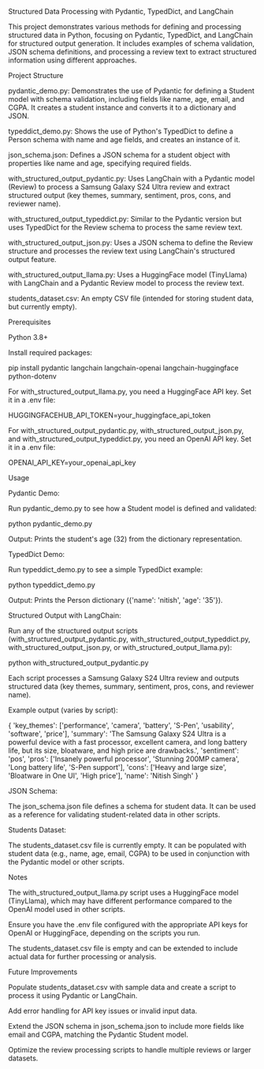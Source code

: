 Structured Data Processing with Pydantic, TypedDict, and LangChain

This project demonstrates various methods for defining and processing structured data in Python, focusing on Pydantic, TypedDict, and LangChain for structured output generation. It includes examples of schema validation, JSON schema definitions, and processing a review text to extract structured information using different approaches.

Project Structure





pydantic_demo.py: Demonstrates the use of Pydantic for defining a Student model with schema validation, including fields like name, age, email, and CGPA. It creates a student instance and converts it to a dictionary and JSON.



typeddict_demo.py: Shows the use of Python's TypedDict to define a Person schema with name and age fields, and creates an instance of it.



json_schema.json: Defines a JSON schema for a student object with properties like name and age, specifying required fields.



with_structured_output_pydantic.py: Uses LangChain with a Pydantic model (Review) to process a Samsung Galaxy S24 Ultra review and extract structured output (key themes, summary, sentiment, pros, cons, and reviewer name).



with_structured_output_typeddict.py: Similar to the Pydantic version but uses TypedDict for the Review schema to process the same review text.



with_structured_output_json.py: Uses a JSON schema to define the Review structure and processes the review text using LangChain's structured output feature.



with_structured_output_llama.py: Uses a HuggingFace model (TinyLlama) with LangChain and a Pydantic Review model to process the review text.



students_dataset.csv: An empty CSV file (intended for storing student data, but currently empty).

Prerequisites





Python 3.8+



Install required packages:

pip install pydantic langchain langchain-openai langchain-huggingface python-dotenv



For with_structured_output_llama.py, you need a HuggingFace API key. Set it in a .env file:

HUGGINGFACEHUB_API_TOKEN=your_huggingface_api_token



For with_structured_output_pydantic.py, with_structured_output_json.py, and with_structured_output_typeddict.py, you need an OpenAI API key. Set it in a .env file:

OPENAI_API_KEY=your_openai_api_key

Usage





Pydantic Demo:





Run pydantic_demo.py to see how a Student model is defined and validated:

python pydantic_demo.py



Output: Prints the student's age (32) from the dictionary representation.



TypedDict Demo:





Run typeddict_demo.py to see a simple TypedDict example:

python typeddict_demo.py



Output: Prints the Person dictionary ({'name': 'nitish', 'age': '35'}).



Structured Output with LangChain:





Run any of the structured output scripts (with_structured_output_pydantic.py, with_structured_output_typeddict.py, with_structured_output_json.py, or with_structured_output_llama.py):

python with_structured_output_pydantic.py



Each script processes a Samsung Galaxy S24 Ultra review and outputs structured data (key themes, summary, sentiment, pros, cons, and reviewer name).



Example output (varies by script):

{
    'key_themes': ['performance', 'camera', 'battery', 'S-Pen', 'usability', 'software', 'price'],
    'summary': 'The Samsung Galaxy S24 Ultra is a powerful device with a fast processor, excellent camera, and long battery life, but its size, bloatware, and high price are drawbacks.',
    'sentiment': 'pos',
    'pros': ['Insanely powerful processor', 'Stunning 200MP camera', 'Long battery life', 'S-Pen support'],
    'cons': ['Heavy and large size', 'Bloatware in One UI', 'High price'],
    'name': 'Nitish Singh'
}



JSON Schema:





The json_schema.json file defines a schema for student data. It can be used as a reference for validating student-related data in other scripts.



Students Dataset:





The students_dataset.csv file is currently empty. It can be populated with student data (e.g., name, age, email, CGPA) to be used in conjunction with the Pydantic model or other scripts.

Notes





The with_structured_output_llama.py script uses a HuggingFace model (TinyLlama), which may have different performance compared to the OpenAI model used in other scripts.



Ensure you have the .env file configured with the appropriate API keys for OpenAI or HuggingFace, depending on the scripts you run.



The students_dataset.csv file is empty and can be extended to include actual data for further processing or analysis.

Future Improvements





Populate students_dataset.csv with sample data and create a script to process it using Pydantic or LangChain.



Add error handling for API key issues or invalid input data.



Extend the JSON schema in json_schema.json to include more fields like email and CGPA, matching the Pydantic Student model.



Optimize the review processing scripts to handle multiple reviews or larger datasets.
